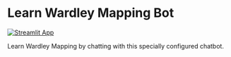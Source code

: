 # Learn Wardley Mapping Bot

[![Streamlit App](https://static.streamlit.io/badges/streamlit_badge_black_white.svg)](https://wardleymapbot.streamlit.app/)

Learn Wardley Mapping by chatting with this specially configured chatbot.
